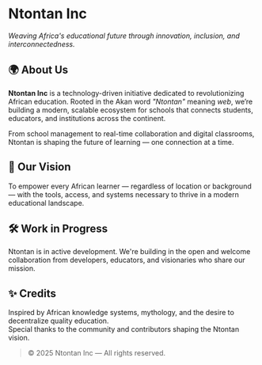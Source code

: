 # Ntontan Inc

*Weaving Africa's educational future through innovation, inclusion, and interconnectedness.*


## 🌍 About Us

**Ntontan Inc** is a technology-driven initiative dedicated to revolutionizing African education. Rooted in the Akan word *"Ntontan"* meaning *web*, we’re building a modern, scalable ecosystem for schools that connects students, educators, and institutions across the continent.

From school management to real-time collaboration and digital classrooms, Ntontan is shaping the future of learning — one connection at a time.


## 🧠 Our Vision

To empower every African learner — regardless of location or background — with the tools, access, and systems necessary to thrive in a modern educational landscape.


## 🛠️ Work in Progress

Ntontan is in active development. We're building in the open and welcome collaboration from developers, educators, and visionaries who share our mission.



## ✨ Credits

Inspired by African knowledge systems, mythology, and the desire to decentralize quality education.  
Special thanks to the community and contributors shaping the Ntontan vision.


> © 2025 Ntontan Inc — All rights reserved.
